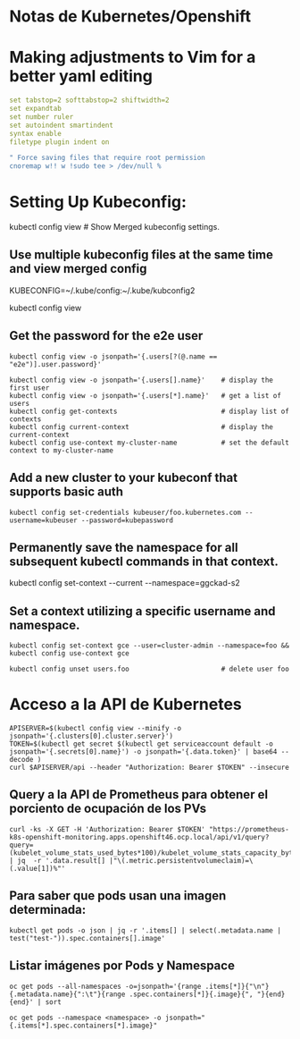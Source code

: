 # Notas de Kubernetes/Openshift

# Making adjustments to Vim for a better yaml editing

```yaml
set tabstop=2 softtabstop=2 shiftwidth=2
set expandtab
set number ruler
set autoindent smartindent
syntax enable
filetype plugin indent on

" Force saving files that require root permission 
cnoremap w!! w !sudo tee > /dev/null %
```

# Setting Up Kubeconfig:

kubectl config view # Show Merged kubeconfig settings.

## Use multiple kubeconfig files at the same time and view merged config
KUBECONFIG=~/.kube/config:~/.kube/kubconfig2 

kubectl config view

## Get the password for the e2e user
```shell
kubectl config view -o jsonpath='{.users[?(@.name == "e2e")].user.password}'

kubectl config view -o jsonpath='{.users[].name}'    # display the first user
kubectl config view -o jsonpath='{.users[*].name}'   # get a list of users
kubectl config get-contexts                          # display list of contexts 
kubectl config current-context                       # display the current-context
kubectl config use-context my-cluster-name           # set the default context to my-cluster-name
```
## Add a new cluster to your kubeconf that supports basic auth
```shell
kubectl config set-credentials kubeuser/foo.kubernetes.com --username=kubeuser --password=kubepassword
```
## Permanently save the namespace for all subsequent kubectl commands in that context.
kubectl config set-context --current --namespace=ggckad-s2

## Set a context utilizing a specific username and namespace.
```shell
kubectl config set-context gce --user=cluster-admin --namespace=foo && kubectl config use-context gce
 
kubectl config unset users.foo                       # delete user foo
```
# Acceso a la API de Kubernetes
```shell
APISERVER=$(kubectl config view --minify -o jsonpath='{.clusters[0].cluster.server}')
TOKEN=$(kubectl get secret $(kubectl get serviceaccount default -o jsonpath='{.secrets[0].name}') -o jsonpath='{.data.token}' | base64 --decode )
curl $APISERVER/api --header "Authorization: Bearer $TOKEN" --insecure
```

## Query a la API de Prometheus para obtener el porciento de ocupación de los PVs
```shell
curl -ks -X GET -H 'Authorization: Bearer $TOKEN' "https://prometheus-k8s-openshift-monitoring.apps.openshift46.ocp.local/api/v1/query?query=(kubelet_volume_stats_used_bytes*100)/kubelet_volume_stats_capacity_bytes" | jq  -r '.data.result[] |"\(.metric.persistentvolumeclaim)=\(.value[1])%"'
```

## Para saber que pods usan una imagen determinada:
```shell
kubectl get pods -o json | jq -r '.items[] | select(.metadata.name | test("test-")).spec.containers[].image'
```

## Listar imágenes por Pods y Namespace
```shell
oc get pods --all-namespaces -o=jsonpath='{range .items[*]}{"\n"}{.metadata.name}{":\t"}{range .spec.containers[*]}{.image}{", "}{end}{end}' | sort

oc get pods --namespace <namespace> -o jsonpath="{.items[*].spec.containers[*].image}"
```
